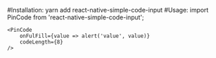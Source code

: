 #Installation: 
    yarn add react-native-simple-code-input
#Usage: 
    import PinCode from 'react-native-simple-code-input';

    <PinCode
        onFulFill={value => alert('value', value)}
        codeLength={8}
    />

